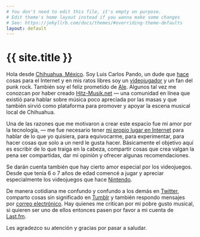 ```yaml
---
# You don't need to edit this file, it's empty on purpose.
# Edit theme's home layout instead if you wanna make some changes
# See: https://jekyllrb.com/docs/themes/#overriding-theme-defaults
layout: default
---
```


<h1 class="text-center">{{ site.title }}</h1>

Hola desde [Chihuahua, México][1]. Soy Luis Carlos Pando, un dude que [hace][2] cosas para el Internet y en mis ratos libres soy un [videojugador][3] y un fan del punk rock. También soy el feliz prometido de [Ale][4]. Algunos tal vez me conozcan por haber creado [Hitz-Musik.net][5] ― una comunidad en línea que existió para hablar sobre música poco apreciada por las masas y que también sirvió como plataforma para promover y apoyar la escena musical local de Chihuahua.


Una de las razones que me motivaron a crear este espacio fue mi amor por la tecnología, ― me fue necesario tener [mi propio lugar en Internet][6] para hablar de lo que yo quisiera, para equivocarme, para experimentar, para hacer cosas que solo a un nerd le gusta hacer. Básicamente el objetivo aquí es escribir de lo que traiga en la cabeza, compartir cosas que crea valgan la pena ser compartidas, dar mi opinión y ofrecer algunas recomendaciones.

Se darán cuenta también que hay cierto amor especial por los videojuegos. Desde que tenía 6 o 7 años de edad comencé a jugar y apreciar especialmente los videojuegos que hace [Nintendo][7].

De manera cotidiana me confundo y confundo a los demás en [Twitter][8], comparto cosas sin significado en [Tumblr][9] y también respondo mensajes por [correo electrónico][10]. Hay quienes me critican por mi pobre gusto musical, si quieren ser uno de ellos entonces pasen por favor a mi cuenta de [Last.fm][11].

Les agradezco su atención y gracias por pasar a saludar.

[1]: http://www.municipiochihuahua.gob.mx/
[2]: https://github.com/luiscarlospando
[3]: /live/
[4]: https://www.instagram.com/primitivegirl
[5]: http://hitz-musik.net
[6]: https://blog.luiscarlospando.net/
[7]: /nintendo/
[8]: http://twitter.com/intent/user?screen_name=mijo&lang=es
[9]: http://fakechorus.tumblr.com/
[10]: mailto:luiscarlos@luiscarlospando.net
[11]: http://www.last.fm/user/hmstarlight/